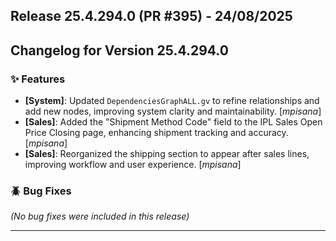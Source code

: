 ## Release 25.4.294.0 (PR #395) - 24/08/2025
## Changelog for Version 25.4.294.0

### ✨ Features
- **[System]**: Updated `DependenciesGraphALL.gv` to refine relationships and add new nodes, improving system clarity and maintainability. [*mpisana*]
- **[Sales]**: Added the "Shipment Method Code" field to the IPL Sales Open Price Closing page, enhancing shipment tracking and accuracy. [*mpisana*]
- **[Sales]**: Reorganized the shipping section to appear after sales lines, improving workflow and user experience. [*mpisana*]

### 🪲 Bug Fixes
*(No bug fixes were included in this release)*

---

